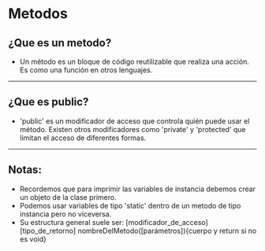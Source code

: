 # Metodos

## ¿Que es un metodo?
* Un método es un bloque de código reutilizable que realiza una acción. Es como una función en otros lenguajes.  

---

## ¿Que es public?
* 'public' es un modificador de acceso que controla quién puede usar el método. Existen otros modificadores como 'private' y 'protected' que limitan el acceso de diferentes formas.
---

## Notas:   
* Recordemos que para imprimir las variables de instancia debemos crear un objeto de la clase primero.  
* Podemos usar variables de tipo 'static' dentro de un metodo de tipo instancia pero no viceversa.
* Su estructura general suele ser: [modificador_de_acceso] [tipo_de_retorno] nombreDelMetodo([parámetros]){cuerpo y return si no es void}

